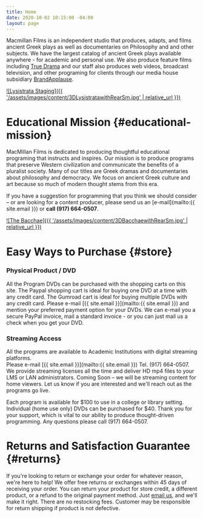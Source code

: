```yaml
---
title: Home
date: 2020-10-02 10:15:00 -04:00
layout: page
---
```


Macmillan Films is an independent studio that produces, adapts, and films ancient Greek plays as well as documentaries on Philosophy and and other subjects. We have the largest catalog of ancient Greek plays available anywhere - for academic and personal use. We also produce feature films including [True Drama](//TrueDramaMovie.com) and our staff also produces web videos, broadcast television, and other programing for clients through our media house subsidiary [BrandApplause](//brandapplause.com).

[![Lysistrata Staging]({{ '/assets/images/content/3DLysistratawithRearSm.jpg' | relative_url }})](https://gum.co/lysistrata-staging/)

# Educational Mission {#educational-mission}

MacMillan Films is dedicated to producing thoughtful educational programing that instructs and inspires. Our mission is to produce programs that preserve Western civilization and communicate the benefits of a pluralist society. Many of our titles are Greek dramas and documentaries about philosophy and democracy. We focus on ancient Greek culture and art because so much of modern thought stems from this era.

If you have a suggestion for programming that you think we should consider – or are looking for a content producer, please send us an [e-mail](mailto:{{ site.email }}) or **call (917) 664-0507**.

[![The Bacchae]({{ '/assets/images/content/3DBacchaewithRearSm.jpg' | relative_url }})](https://gum.co/bacchae-staging/)

# Easy Ways to Purchase {#store}

### Physical Product / DVD
All the Program DVDs can be purchased with the shopping carts on this site. The Paypal shopping cart is ideal for buying one DVD at a time with any credit card.  The Gumroad cart is ideal for buying multiple DVDs with any credit card. 
Please e-mail [{{ site.email }}](mailto:{{ site.email }}) and mention your preferred payment option for your DVDs. We can e-mail you a secure PayPal invoice, mail a standard invoice - or you can just mail us a check when you get your DVD.

### Streaming Access
All the programs are available to Academic Institutions with digital streaming platforms.  
Please e-mail [{{ site.email }}](mailto:{{ site.email }}) 
Tel. (917) 664-0507.
We provide streaming licenses all the time and deliver HD mp4 files to your LMS or LAN administrators. 
Coming Soon – we will be streaming content for home viewers. Let us know if you are interested and we'll reach out as the programs go live.

Each program is available for $100 to use in a college or library setting. Individual (home use only) DVDs can be purchased for $40. Thank you for your support, which is vital to our ability to produce thought-driven programming. Any questions please call (917) 664-0507.

# Returns and Satisfaction Guarantee {#returns}

If you're looking to return or exchange your order for whatever reason, we're here to help! We offer free returns or exchanges within 45 days of receiving your order. You can return your product for store credit, a different product, or a refund to the original payment method. Just [email us](mailto:james@brandapplause.com), and we'll make it right. There are no restocking fees. Customer may be responsible for return shipping if product is not defective.
